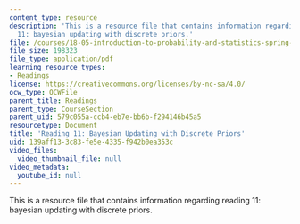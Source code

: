 ```yaml
---
content_type: resource
description: 'This is a resource file that contains information regarding reading
  11: bayesian updating with discrete priors.'
file: /courses/18-05-introduction-to-probability-and-statistics-spring-2014/139aff133c83fe5e4335f942b0ea353c_MIT18_05S14_Reading11.pdf
file_size: 198323
file_type: application/pdf
learning_resource_types:
- Readings
license: https://creativecommons.org/licenses/by-nc-sa/4.0/
ocw_type: OCWFile
parent_title: Readings
parent_type: CourseSection
parent_uid: 579c055a-ccb4-eb7e-bb6b-f294146b45a5
resourcetype: Document
title: 'Reading 11: Bayesian Updating with Discrete Priors'
uid: 139aff13-3c83-fe5e-4335-f942b0ea353c
video_files:
  video_thumbnail_file: null
video_metadata:
  youtube_id: null
---
```

This is a resource file that contains information regarding reading 11: bayesian updating with discrete priors.